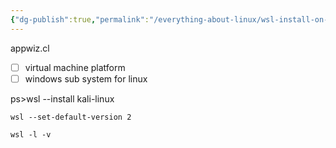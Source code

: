 ```yaml
---
{"dg-publish":true,"permalink":"/everything-about-linux/wsl-install-on-windows/","dgPassFrontmatter":true,"noteIcon":""}
---
```


appwiz.cl

- [ ]  virtual machine platform
- [ ] windows sub system for linux

ps>wsl --install kali-linux

```
wsl --set-default-version 2
```
```
wsl -l -v
```





